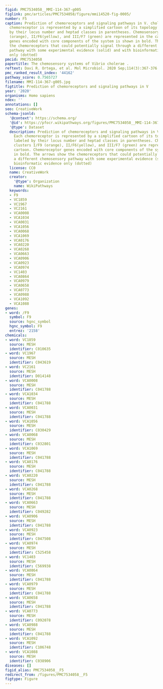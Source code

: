 ```yaml
---
figid: PMC7534058__MMI-114-367-g005
figlink: pmc/articles/PMC7534058/figure/mmi14520-fig-0005/
number: F5
caption: Prediction of chemoreceptors and signaling pathways in V. cholerae. Each
  chemoreceptor is represented by a simplified cartoon of its topology and labeled
  by their locus number and heptad classes in parentheses. Chemosensory clusters I/F9
  (orange), II/F6(yellow), and III/F7 (green) are represented in the cartoon. Chemoreceptor
  genes encoded with core components of the system is shown in bold. The arrows show
  the chemoreceptors that could potentially signal through a different chemosensory
  pathway with some experimental evidence (solid) and with bioinformatic evidence
  only (dotted)
pmcid: PMC7534058
papertitle: The chemosensory systems of Vibrio cholerae .
reftext: Davi R. Ortega, et al. Mol Microbiol. 2020 Sep;114(3):367-376.
pmc_ranked_result_index: '44162'
pathway_score: 0.7565727
filename: MMI-114-367-g005.jpg
figtitle: Prediction of chemoreceptors and signaling pathways in V
year: '2020'
organisms: Homo sapiens
ndex: ''
annotations: []
seo: CreativeWork
schema-jsonld:
  '@context': https://schema.org/
  '@id': https://pfocr.wikipathways.org/figures/PMC7534058__MMI-114-367-g005.html
  '@type': Dataset
  description: Prediction of chemoreceptors and signaling pathways in V. cholerae.
    Each chemoreceptor is represented by a simplified cartoon of its topology and
    labeled by their locus number and heptad classes in parentheses. Chemosensory
    clusters I/F9 (orange), II/F6(yellow), and III/F7 (green) are represented in the
    cartoon. Chemoreceptor genes encoded with core components of the system is shown
    in bold. The arrows show the chemoreceptors that could potentially signal through
    a different chemosensory pathway with some experimental evidence (solid) and with
    bioinformatic evidence only (dotted)
  license: CC0
  name: CreativeWork
  creator:
    '@type': Organization
    name: WikiPathways
  keywords:
  - F9
  - VC1859
  - VC1967
  - VC2161
  - VCA0008
  - VCA1034
  - VCA0031
  - VCA1056
  - VCA0068
  - VCA1069
  - VCA0176
  - VCA0220
  - VCA0268
  - VCA0663
  - VCA0906
  - VCA0923
  - VCA0974
  - VC1403
  - VCA0864
  - VCA0979
  - VCA0658
  - VCA0773
  - VCA0988
  - VCA1092
  - VCA1088
genes:
- word: /F9
  symbol: F9
  source: hgnc_symbol
  hgnc_symbol: F9
  entrez: '2158'
chemicals:
- word: VC1859
  source: MESH
  identifier: C010635
- word: VC1967
  source: MESH
  identifier: C043619
- word: VC2161
  source: MESH
  identifier: D014148
- word: VCA0008
  source: MESH
  identifier: C041788
- word: VCA1034
  source: MESH
  identifier: C041788
- word: VCA0031
  source: MESH
  identifier: C041788
- word: VCA1056
  source: MESH
  identifier: C030429
- word: VCA0068
  source: MESH
  identifier: C032801
- word: VCA1069
  source: MESH
  identifier: C041788
- word: VCA0176
  source: MESH
  identifier: C041788
- word: VCA0220
  source: MESH
  identifier: C041788
- word: VCA0268
  source: MESH
  identifier: C041788
- word: VCA0663
  source: MESH
  identifier: C049282
- word: VCA0906
  source: MESH
  identifier: C041788
- word: VCA0923
  source: MESH
  identifier: C047508
- word: VCA0974
  source: MESH
  identifier: C525458
- word: VC1403
  source: MESH
  identifier: C569938
- word: VCA0864
  source: MESH
  identifier: C041788
- word: VCA0979
  source: MESH
  identifier: C041788
- word: VCA0658
  source: MESH
  identifier: C041788
- word: VCA0773
  source: MESH
  identifier: C092078
- word: VCA0988
  source: MESH
  identifier: C041788
- word: VCA1092
  source: MESH
  identifier: C106748
- word: VCA1088
  source: MESH
  identifier: C038906
diseases: []
figid_alias: PMC7534058__F5
redirect_from: /figures/PMC7534058__F5
figtype: Figure
---
```


